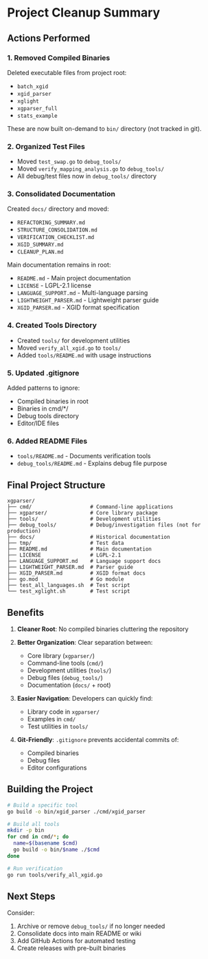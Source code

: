 # Project Cleanup Summary

## Actions Performed

### 1. Removed Compiled Binaries
Deleted executable files from project root:
- `batch_xgid`
- `xgid_parser`
- `xglight`
- `xgparser_full`
- `stats_example`

These are now built on-demand to `bin/` directory (not tracked in git).

### 2. Organized Test Files
- Moved `test_swap.go` to `debug_tools/`
- Moved `verify_mapping_analysis.go` to `debug_tools/`
- All debug/test files now in `debug_tools/` directory

### 3. Consolidated Documentation
Created `docs/` directory and moved:
- `REFACTORING_SUMMARY.md`
- `STRUCTURE_CONSOLIDATION.md`
- `VERIFICATION_CHECKLIST.md`
- `XGID_SUMMARY.md`
- `CLEANUP_PLAN.md`

Main documentation remains in root:
- `README.md` - Main project documentation
- `LICENSE` - LGPL-2.1 license
- `LANGUAGE_SUPPORT.md` - Multi-language parsing
- `LIGHTWEIGHT_PARSER.md` - Lightweight parser guide
- `XGID_PARSER.md` - XGID format specification

### 4. Created Tools Directory
- Created `tools/` for development utilities
- Moved `verify_all_xgid.go` to `tools/`
- Added `tools/README.md` with usage instructions

### 5. Updated .gitignore
Added patterns to ignore:
- Compiled binaries in root
- Binaries in cmd/*/
- Debug tools directory
- Editor/IDE files

### 6. Added README Files
- `tools/README.md` - Documents verification tools
- `debug_tools/README.md` - Explains debug file purpose

## Final Project Structure

```
xgparser/
├── cmd/                   # Command-line applications
├── xgparser/              # Core library package
├── tools/                 # Development utilities
├── debug_tools/           # Debug/investigation files (not for production)
├── docs/                  # Historical documentation
├── tmp/                   # Test data
├── README.md              # Main documentation
├── LICENSE                # LGPL-2.1
├── LANGUAGE_SUPPORT.md    # Language support docs
├── LIGHTWEIGHT_PARSER.md  # Parser guide
├── XGID_PARSER.md         # XGID format docs
├── go.mod                 # Go module
├── test_all_languages.sh  # Test script
└── test_xglight.sh        # Test script
```

## Benefits

1. **Cleaner Root**: No compiled binaries cluttering the repository
2. **Better Organization**: Clear separation between:
   - Core library (`xgparser/`)
   - Command-line tools (`cmd/`)
   - Development utilities (`tools/`)
   - Debug files (`debug_tools/`)
   - Documentation (`docs/` + root)

3. **Easier Navigation**: Developers can quickly find:
   - Library code in `xgparser/`
   - Examples in `cmd/`
   - Test utilities in `tools/`

4. **Git-Friendly**: `.gitignore` prevents accidental commits of:
   - Compiled binaries
   - Debug files
   - Editor configurations

## Building the Project

```bash
# Build a specific tool
go build -o bin/xgid_parser ./cmd/xgid_parser

# Build all tools
mkdir -p bin
for cmd in cmd/*; do
  name=$(basename $cmd)
  go build -o bin/$name ./$cmd
done

# Run verification
go run tools/verify_all_xgid.go
```

## Next Steps

Consider:
1. Archive or remove `debug_tools/` if no longer needed
2. Consolidate docs into main README or wiki
3. Add GitHub Actions for automated testing
4. Create releases with pre-built binaries
